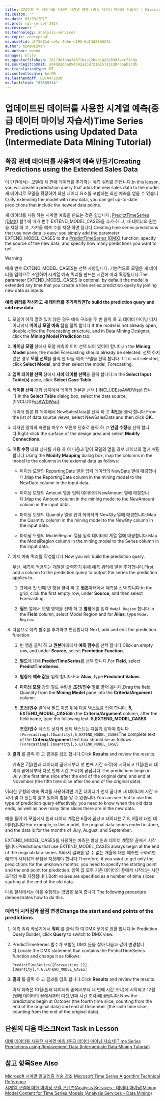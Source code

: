 ```yaml
---
title: 업데이트 된 데이터를 사용한 시계열 예측 (중급 데이터 마이닝 자습서) | Microsoft Docs
ms.custom: ''
ms.date: 03/09/2017
ms.prod: sql-server-2014
ms.reviewer: ''
ms.technology: analysis-services
ms.topic: conceptual
ms.assetid: af73681d-ce1c-4b6e-b195-6df3d2fb5275
author: minewiskan
ms.author: owend
manager: kfile
ms.openlocfilehash: 2017defaba74071b1a12bee14a5d8907e4c71cda
ms.sourcegitcommit: ad4d92dce894592a259721a1571b1d8736abacdb
ms.translationtype: MT
ms.contentlocale: ko-KR
ms.lasthandoff: 08/04/2020
ms.locfileid: "87639134"
---
```

# <a name="time-series-predictions-using-updated-data-intermediate-data-mining-tutorial"></a><span data-ttu-id="a37eb-102">업데이트된 데이터를 사용한 시계열 예측(중급 데이터 마이닝 자습서)</span><span class="sxs-lookup"><span data-stu-id="a37eb-102">Time Series Predictions using Updated Data (Intermediate Data Mining Tutorial)</span></span>
    
## <a name="creating-predictions-using-the-extended-sales-data"></a><span data-ttu-id="a37eb-103">확장 판매 데이터를 사용하여 예측 만들기</span><span class="sxs-lookup"><span data-stu-id="a37eb-103">Creating Predictions using the Extended Sales Data</span></span>  
 <span data-ttu-id="a37eb-104">이 단원에서는 모델에 새 판매 데이터를 추가하는 예측 쿼리를 만듭니다.</span><span class="sxs-lookup"><span data-stu-id="a37eb-104">In this lesson, you will create a prediction query that adds the new sales data to the model.</span></span> <span data-ttu-id="a37eb-105">새 데이터로 모델을 확장하여 최신 데이터 요소를 포함하는 최신 예측을 얻을 수 있습니다.</span><span class="sxs-lookup"><span data-stu-id="a37eb-105">By extending the model with new data, you can get up-to-date predictions that include the newest data points.</span></span>  
  
 <span data-ttu-id="a37eb-106">새 데이터를 사용 하는 시계열 예측을 만드는 것은 쉽습니다. [PredictTimeSeries &#40;DMX&#41;](/sql/dmx/predicttimeseries-dmx) 함수에 매개 변수 EXTEND_MODEL_CASES을 추가 하 고, 새 데이터의 원본을 지정 하 고, 가져올 예측 수를 지정 하면 됩니다.</span><span class="sxs-lookup"><span data-stu-id="a37eb-106">Creating time series predictions that use new data is easy: you simply add the parameter EXTEND_MODEL_CASES to the [PredictTimeSeries &#40;DMX&#41;](/sql/dmx/predicttimeseries-dmx) function, specify the source of the new data, and specify how many predictions you want to get.</span></span>  
  
> [!WARNING]  
>  <span data-ttu-id="a37eb-107">매개 변수 EXTEND_MODEL_CASES는 선택 사항입니다. 기본적으로 모델은 새 데이터를 입력으로 조인하여 시계열 예측 쿼리를 만드는 시간에 따라 확장됩니다.</span><span class="sxs-lookup"><span data-stu-id="a37eb-107">The parameter EXTEND_MODEL_CASES is optional; by default the model is extended any time that you create a time series prediction query by joining new data as inputs.</span></span>  
  
#### <a name="to-build-the-prediction-query-and-add-new-data"></a><span data-ttu-id="a37eb-108">예측 쿼리를 작성하고 새 데이터를 추가하려면</span><span class="sxs-lookup"><span data-stu-id="a37eb-108">To build the prediction query and add new data</span></span>  
  
1.  <span data-ttu-id="a37eb-109">모델이 아직 열려 있지 않은 경우 예측 구조를 두 번 클릭 하 고 데이터 마이닝 디자이너에서 **마이닝 모델 예측** 탭을 클릭 합니다.</span><span class="sxs-lookup"><span data-stu-id="a37eb-109">If the model is not already open, double-click the Forecasting structure, and in Data Mining Designer, click the **Mining Model Prediction** tab.</span></span>  
  
2.  <span data-ttu-id="a37eb-110">**마이닝 모델** 창에서 모델 예측이 이미 선택 되어 있어야 합니다.</span><span class="sxs-lookup"><span data-stu-id="a37eb-110">In the **Mining Model** pane, the model Forecasting should already be selected.</span></span> <span data-ttu-id="a37eb-111">선택 하지 않은 경우 **모델 선택**을 클릭 한 다음 예측 모델을 선택 합니다.</span><span class="sxs-lookup"><span data-stu-id="a37eb-111">If it is not selected, click **Select Model**, and then select the model, Forecasting.</span></span>  
  
3.  <span data-ttu-id="a37eb-112">**입력 테이블 선택** 창에서 **사례 테이블 선택**을 클릭 합니다.</span><span class="sxs-lookup"><span data-stu-id="a37eb-112">In the **Select Input Table(s)** pane, click **Select Case Table**.</span></span>  
  
4.  <span data-ttu-id="a37eb-113">**테이블 선택** 대화 상자에서 데이터 원본을 선택 [!INCLUDE[ssAWDWsp](../includes/ssawdwsp-md.md)] 합니다.</span><span class="sxs-lookup"><span data-stu-id="a37eb-113">In the **Select Table** dialog box, select the data source, [!INCLUDE[ssAWDWsp](../includes/ssawdwsp-md.md)].</span></span>  
  
     <span data-ttu-id="a37eb-114">데이터 원본 뷰 목록에서 NewSalesData를 선택 하 고 **확인**을 클릭 합니다.</span><span class="sxs-lookup"><span data-stu-id="a37eb-114">From the list of data source views, select NewSalesData and then click **OK**.</span></span>  
  
5.  <span data-ttu-id="a37eb-115">디자인 영역의 화면을 마우스 오른쪽 단추로 클릭 하 고 **연결 수정**을 선택 합니다.</span><span class="sxs-lookup"><span data-stu-id="a37eb-115">Right-click the surface of the design area and select **Modify Connections**.</span></span>  
  
6.  <span data-ttu-id="a37eb-116">**매핑 수정** 대화 상자를 사용 하 여 다음과 같이 모델의 열을 외부 데이터의 열에 매핑합니다.</span><span class="sxs-lookup"><span data-stu-id="a37eb-116">Using the **Modify Mapping** dialog box, map the columns in the model to the columns in the external data as follows:</span></span>  
  
    -   <span data-ttu-id="a37eb-117">마이닝 모델의 ReportingDate 열을 입력 데이터의 NewDate 열에 매핑합니다.</span><span class="sxs-lookup"><span data-stu-id="a37eb-117">Map the ReportingDate column in the mining model to the NewDate column in the input data.</span></span>  
  
    -   <span data-ttu-id="a37eb-118">마이닝 모델의 Amount 열을 입력 데이터의 NewAmount 열에 매핑합니다.</span><span class="sxs-lookup"><span data-stu-id="a37eb-118">Map the Amount column in the mining model to the NewAmount column in the input data.</span></span>  
  
    -   <span data-ttu-id="a37eb-119">마이닝 모델의 Quantity 열을 입력 데이터의 NewQty 열에 매핑합니다.</span><span class="sxs-lookup"><span data-stu-id="a37eb-119">Map the Quantity column in the mining model to the NewQty column in the input data.</span></span>  
  
    -   <span data-ttu-id="a37eb-120">마이닝 모델의 ModelRegion 열을 입력 데이터의 계열 열에 매핑합니다.</span><span class="sxs-lookup"><span data-stu-id="a37eb-120">Map the ModelRegion column in the mining model to the Series column in the input data.</span></span>  
  
7.  <span data-ttu-id="a37eb-121">이제 예측 쿼리를 작성합니다.</span><span class="sxs-lookup"><span data-stu-id="a37eb-121">Now you will build the prediction query.</span></span>  
  
     <span data-ttu-id="a37eb-122">우선, 예측이 적용되는 계열을 출력하기 위해 예측 쿼리에 열을 추가합니다.</span><span class="sxs-lookup"><span data-stu-id="a37eb-122">First, add a column to the prediction query to output the series the prediction applies to.</span></span>  
  
    1.  <span data-ttu-id="a37eb-123">표에서 첫 번째 빈 행을 클릭 하 고 **원본**아래에서 예측을 선택 합니다.</span><span class="sxs-lookup"><span data-stu-id="a37eb-123">In the grid, click the first empty row, under **Source**, and then select Forecasting.</span></span>  
  
    2.  <span data-ttu-id="a37eb-124">**필드** 열에서 모델 영역을 선택 하 고 **별칭**에를 입력 `Model Region` 합니다.</span><span class="sxs-lookup"><span data-stu-id="a37eb-124">In the **Field** column, select Model Region and for **Alias**, type `Model Region`.</span></span>  
  
8.  <span data-ttu-id="a37eb-125">다음으로 예측 함수를 추가하고 편집합니다.</span><span class="sxs-lookup"><span data-stu-id="a37eb-125">Next, add and edit the prediction function.</span></span>  
  
    1.  <span data-ttu-id="a37eb-126">빈 행을 클릭 하 고 **원본**아래에서 **예측 함수**를 선택 합니다.</span><span class="sxs-lookup"><span data-stu-id="a37eb-126">Click an empty row, and under **Source**, select **Prediction Function**.</span></span>  
  
    2.  <span data-ttu-id="a37eb-127">**필드**에 대해 **PredictTimeSeries**를 선택 합니다.</span><span class="sxs-lookup"><span data-stu-id="a37eb-127">For **Field**, select **PredictTimeSeries**.</span></span>  
  
    3.  <span data-ttu-id="a37eb-128">**별칭**에 **예측 값**을 입력 합니다.</span><span class="sxs-lookup"><span data-stu-id="a37eb-128">For **Alias**, type **Predicted Values**.</span></span>  
  
    4.  <span data-ttu-id="a37eb-129">**마이닝 모델** 창의 필드 수량을 **조건/인수** 열로 끌어 옵니다.</span><span class="sxs-lookup"><span data-stu-id="a37eb-129">Drag the field Quantity from the **Mining Model** pane into the **Criteria/Argument** column.</span></span>  
  
    5.  <span data-ttu-id="a37eb-130">**조건/인수** 열에서 필드 이름 뒤에 다음 텍스트를 입력 합니다. **5, EXTEND_MODEL_CASES**</span><span class="sxs-lookup"><span data-stu-id="a37eb-130">In the **Criteria/Argument** column, after the field name, type the following text:  **5,EXTEND_MODEL_CASES**</span></span>  
  
         <span data-ttu-id="a37eb-131">**조건/인수** 텍스트 상자의 전체 텍스트는 다음과 같아야 합니다.`[Forecasting].[Quantity],5,EXTEND_MODEL_CASES`</span><span class="sxs-lookup"><span data-stu-id="a37eb-131">The complete text of the **Criteria/Argument** text box should be as follows: `[Forecasting].[Quantity],5,EXTEND_MODEL_CASES`</span></span>  
  
9. <span data-ttu-id="a37eb-132">**결과** 를 클릭 하 고 결과를 검토 합니다.</span><span class="sxs-lookup"><span data-stu-id="a37eb-132">Click **Results** and review the results.</span></span>  
  
     <span data-ttu-id="a37eb-133">예측은 7월(원래 데이터의 끝에서부터 첫 번째 시간 조각)에 시작되고 11월(원래 데이터 끝에서부터 다섯 번째 시간 조각)에 끝납니다.</span><span class="sxs-lookup"><span data-stu-id="a37eb-133">The predictions begin in July (the first time slice after the end of the original data) and end at November (the fifth time slice after the end of the original data).</span></span>  
  
 <span data-ttu-id="a37eb-134">이러한 유형의 예측 쿼리를 사용하려면 기존 데이터가 언제 끝나며 새 데이터에 시간 조각이 몇 개 있는지 알고 있어야 함을 알 수 있습니다.</span><span class="sxs-lookup"><span data-stu-id="a37eb-134">You can see that to use this type of prediction query effectively, you need to know when the old data ends, as well as how many time slices there are in the new data.</span></span>  
  
 <span data-ttu-id="a37eb-135">예를 들어 이 모델에서 원래 데이터 계열은 6월에 끝났고 데이터는 7, 8, 9월에 대한 데이터입니다.</span><span class="sxs-lookup"><span data-stu-id="a37eb-135">For example, in this model, the original data series ended in June, and the data is for the months of July, August, and September.</span></span>  
  
 <span data-ttu-id="a37eb-136">EXTEND_MODEL_CASES를 사용하는 예측은 항상 원래 데이터 계열의 끝에서 시작됩니다.</span><span class="sxs-lookup"><span data-stu-id="a37eb-136">Predictions that use EXTEND_MODEL_CASES always begin at the end of the original data series.</span></span> <span data-ttu-id="a37eb-137">따라서 결과를 알 수 없는 개월에 대한 예측만 구하려면 예측의 시작점과 끝점을 지정해야 합니다.</span><span class="sxs-lookup"><span data-stu-id="a37eb-137">Therefore, if you want to get only the predictions for the unknown months, you need to specify the starting point and the end point for prediction.</span></span> <span data-ttu-id="a37eb-138">양쪽 값 모두 기존 데이터의 끝에서 시작되는 시간 조각의 수로 지정됩니다.</span><span class="sxs-lookup"><span data-stu-id="a37eb-138">Both values are specified as a number of time slices starting at the end of the old data.</span></span>  
  
 <span data-ttu-id="a37eb-139">다음 절차에서는 이를 수행하는 방법을 보여 줍니다.</span><span class="sxs-lookup"><span data-stu-id="a37eb-139">The following procedure demonstrates how to do this.</span></span>  
  
### <a name="change-the-start-and-end-points-of-the-predictions"></a><span data-ttu-id="a37eb-140">예측의 시작점과 끝점 변경</span><span class="sxs-lookup"><span data-stu-id="a37eb-140">Change the start and end points of the predictions</span></span>  
  
1.  <span data-ttu-id="a37eb-141">예측 쿼리 작성기에서 **쿼리** 를 클릭 하 여 DMX 보기로 전환 합니다.</span><span class="sxs-lookup"><span data-stu-id="a37eb-141">In Prediction Query Builder, click **Query** to switch to DMX view.</span></span>  
  
2.  <span data-ttu-id="a37eb-142">PredictTimeSeries 함수가 포함된 DMX 문을 찾아 다음과 같이 변경합니다.</span><span class="sxs-lookup"><span data-stu-id="a37eb-142">Locate the DMX statement that contains the PredictTimeSeries function and change it as follows:</span></span>  
  
     `PredictTimeSeries([Forecasting 12].[Quantity],4,6,EXTEND_MODEL_CASES)`  
  
3.  <span data-ttu-id="a37eb-143">**결과** 를 클릭 하 고 결과를 검토 합니다.</span><span class="sxs-lookup"><span data-stu-id="a37eb-143">Click **Results** and review the results.</span></span>  
  
     <span data-ttu-id="a37eb-144">이제 예측은 10월(원래 데이터의 끝에서부터 네 번째 시간 조각)에 시작되고 12월(원래 데이터의 끝에서부터 여섯 번째 시간 조각)에 끝납니다.</span><span class="sxs-lookup"><span data-stu-id="a37eb-144">Now the predictions begin at October (the fourth time slice, counting from the end of the original data) and end at December (the sixth time slice, counting from the end of the original data).</span></span>  
  
## <a name="next-task-in-lesson"></a><span data-ttu-id="a37eb-145">단원의 다음 태스크</span><span class="sxs-lookup"><span data-stu-id="a37eb-145">Next Task in Lesson</span></span>  
 [<span data-ttu-id="a37eb-146">대체 데이터를 사용한 시계열 예측 &#40;중급 데이터 마이닝 자습서&#41;</span><span class="sxs-lookup"><span data-stu-id="a37eb-146">Time Series Predictions using Replacement Data &#40;Intermediate Data Mining Tutorial&#41;</span></span>](../../2014/tutorials/time-series-predictions-replacement-data-intermediate-data-mining.md)  
  
## <a name="see-also"></a><span data-ttu-id="a37eb-147">참고 항목</span><span class="sxs-lookup"><span data-stu-id="a37eb-147">See Also</span></span>  
 <span data-ttu-id="a37eb-148">[Microsoft 시계열 알고리즘 기술 참조](../../2014/analysis-services/data-mining/microsoft-time-series-algorithm-technical-reference.md) </span><span class="sxs-lookup"><span data-stu-id="a37eb-148">[Microsoft Time Series Algorithm Technical Reference](../../2014/analysis-services/data-mining/microsoft-time-series-algorithm-technical-reference.md) </span></span>  
 [<span data-ttu-id="a37eb-149">시계열 모델에 대한 마이닝 모델 콘텐츠&#40;Analysis Services - 데이터 마이닝&#41;</span><span class="sxs-lookup"><span data-stu-id="a37eb-149">Mining Model Content for Time Series Models &#40;Analysis Services - Data Mining&#41;</span></span>](../../2014/analysis-services/data-mining/mining-model-content-for-time-series-models-analysis-services-data-mining.md)  
  
  
